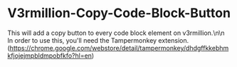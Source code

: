 # V3rmillion-Copy-Code-Block-Button
This will add a copy button to every code block element on v3rmillion.\n\n
In order to use this, you'll need the Tampermonkey extension. (https://chrome.google.com/webstore/detail/tampermonkey/dhdgffkkebhmkfjojejmpbldmpobfkfo?hl=en)
